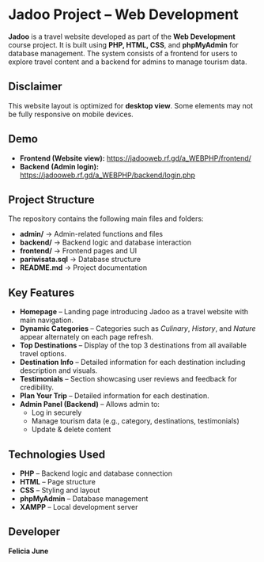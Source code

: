 # Jadoo Project – Web Development

**Jadoo** is a travel website developed as part of the **Web Development** course project. It is built using **PHP, HTML, CSS**, and **phpMyAdmin** for database management. The system consists of a frontend for users to explore travel content and a backend for admins to manage tourism data.

## Disclaimer
This website layout is optimized for **desktop view**. Some elements may not be fully responsive on mobile devices.

## Demo
- **Frontend (Website view):** https://jadooweb.rf.gd/a_WEBPHP/frontend/
- **Backend (Admin login):** https://jadooweb.rf.gd/a_WEBPHP/backend/login.php  

## Project Structure
The repository contains the following main files and folders:

- **admin/** → Admin-related functions and files  
- **backend/** → Backend logic and database interaction  
- **frontend/** → Frontend pages and UI  
- **pariwisata.sql** → Database structure  
- **README.md** → Project documentation  

## Key Features
- **Homepage** – Landing page introducing Jadoo as a travel website with main navigation.  
- **Dynamic Categories** – Categories such as *Culinary*, *History*, and *Nature* appear alternately on each page refresh.  
- **Top Destinations** – Display of the top 3 destinations from all available travel options.  
- **Destination Info** – Detailed information for each destination including description and visuals.  
- **Testimonials** – Section showcasing user reviews and feedback for credibility.  
- **Plan Your Trip** – Detailed information for each destination.
- **Admin Panel (Backend)** – Allows admin to:
  - Log in securely  
  - Manage tourism data (e.g., category, destinations, testimonials)  
  - Update & delete content 

## Technologies Used
- **PHP** – Backend logic and database connection  
- **HTML** – Page structure  
- **CSS** – Styling and layout  
- **phpMyAdmin** – Database management  
- **XAMPP** – Local development server  

## Developer
**Felicia June** 
